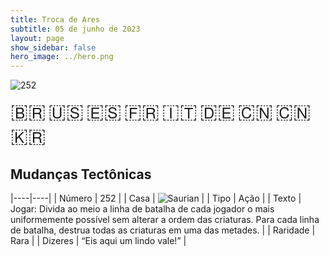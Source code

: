 ```yaml
---
title: Troca de Ares
subtitle: 05 de junho de 2023
layout: page
show_sidebar: false
hero_image: ../hero.png
---
```


![252](https://mastervault-storage-prod.s3.amazonaws.com/media/card_front/pt/600_252_0888b1e454c2_pt.png)

<span title="Português" style="font-size: 32px;cursor: pointer;" onclick="javascript:document.querySelector('img[alt=\'252\']').src=document.querySelector('img[alt=\'252\']').src.replace(/card_front\/[^/]+/, 'card_front/pt').replace(/_[^/.0-9]+\.png/, '_pt.png')">🇧🇷</span>
<span title="English" style="font-size: 32px;cursor: pointer;" onclick="javascript:document.querySelector('img[alt=\'252\']').src=document.querySelector('img[alt=\'252\']').src.replace(/card_front\/[^/]+/, 'card_front/en').replace(/_[^/.0-9]+\.png/, '_en.png')">🇺🇸</span>
<span title="Español" style="font-size: 32px;cursor: pointer;" onclick="javascript:document.querySelector('img[alt=\'252\']').src=document.querySelector('img[alt=\'252\']').src.replace(/card_front\/[^/]+/, 'card_front/es').replace(/_[^/.0-9]+\.png/, '_es.png')">🇪🇸</span>
<span title="Français" style="font-size: 32px;cursor: pointer;" onclick="javascript:document.querySelector('img[alt=\'252\']').src=document.querySelector('img[alt=\'252\']').src.replace(/card_front\/[^/]+/, 'card_front/fr').replace(/_[^/.0-9]+\.png/, '_fr.png')">🇫🇷</span>
<span title="Italiano" style="font-size: 32px;cursor: pointer;" onclick="javascript:document.querySelector('img[alt=\'252\']').src=document.querySelector('img[alt=\'252\']').src.replace(/card_front\/[^/]+/, 'card_front/it').replace(/_[^/.0-9]+\.png/, '_it.png')">🇮🇹</span>
<span title="Deutsche" style="font-size: 32px;cursor: pointer;" onclick="javascript:document.querySelector('img[alt=\'252\']').src=document.querySelector('img[alt=\'252\']').src.replace(/card_front\/[^/]+/, 'card_front/de').replace(/_[^/.0-9]+\.png/, '_de.png')">🇩🇪</span>
<span title="简体中文" style="font-size: 32px;cursor: pointer;" onclick="javascript:document.querySelector('img[alt=\'252\']').src=document.querySelector('img[alt=\'252\']').src.replace(/card_front\/[^/]+/, 'card_front/zh-hans').replace(/_[^/.0-9]+\.png/, '_zh-hans.png')">🇨🇳</span>
<span title="繁體中文" style="font-size: 32px;cursor: pointer;" onclick="javascript:document.querySelector('img[alt=\'252\']').src=document.querySelector('img[alt=\'252\']').src.replace(/card_front\/[^/]+/, 'card_front/zh-hant').replace(/_[^/.0-9]+\.png/, '_zh-hant.png')">🇨🇳</span>
<span title="한국어" style="font-size: 32px;cursor: pointer;" onclick="javascript:document.querySelector('img[alt=\'252\']').src=document.querySelector('img[alt=\'252\']').src.replace(/card_front\/[^/]+/, 'card_front/ko').replace(/_[^/.0-9]+\.png/, '_ko.png')">🇰🇷</span>

## Mudanças Tectônicas

|----|----|
| Número | 252 |
| Casa | ![Saurian](https://archonarcana.com/images/thumb/9/9e/Saurian_P.png/22px-Saurian_P.png "Sauro") |
| Tipo | Ação |
| Texto | Jogar: Divida ao meio a linha de batalha de cada jogador o mais uniformemente possível sem alterar a ordem das criaturas. Para cada linha de batalha, destrua todas as criaturas em uma das metades. |
| Raridade | Rara |
| Dizeres | “Eis aqui um lindo vale!” |
